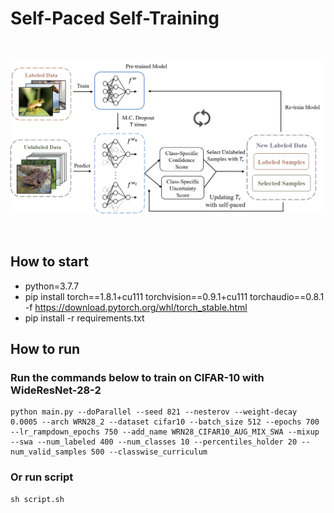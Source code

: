 # Self-Paced Self-Training

<br>
<p align="center" style="font-family:courier;font-size:105%;">
  <img src="./imgs/framework.png?raw=true" />
  <br>
</p>
<br>

## How to start 
- python=3.7.7
- pip install torch==1.8.1+cu111 torchvision==0.9.1+cu111 torchaudio==0.8.1 -f https://download.pytorch.org/whl/torch_stable.html
- pip install -r requirements.txt

## How to run
### Run the commands below to train on CIFAR-10 with WideResNet-28-2 
```
python main.py --doParallel --seed 821 --nesterov --weight-decay 0.0005 --arch WRN28_2 --dataset cifar10 --batch_size 512 --epochs 700 --lr_rampdown_epochs 750 --add_name WRN28_CIFAR10_AUG_MIX_SWA --mixup --swa --num_labeled 400 --num_classes 10 --percentiles_holder 20 --num_valid_samples 500 --classwise_curriculum
```
### Or run script 
```
sh script.sh
```

